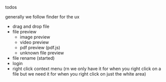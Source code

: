 todos

generally we follow finder for the ux

- drag and drop file
- file preview 
  - image preview
  - video preview
  - pdf preview (pdf.js)
  - unknown file preview 
- file rename (started)
- login
- right click context menu (rn we only have it for when you right click on a file but we need it for when you right click on just the white area)
